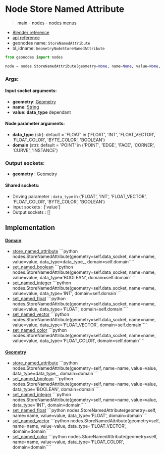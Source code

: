 # Node Store Named Attribute

> [main](../structure.md) - [nodes](nodes.md) - [nodes menus](nodes_menus.md)

- [Blender reference](https://docs.blender.org/manual/en/latest/modeling/geometry_nodes/attribute/store_named_attribute.html)
- [api reference](https://docs.blender.org/api/current/bpy.types.GeometryNodeStoreNamedAttribute.html)
- geonodes name: `StoreNamedAttribute`
- bl_idname: `GeometryNodeStoreNamedAttribute`

```python
from geonodes import nodes

node = nodes.StoreNamedAttribute(geometry=None, name=None, value=None, data_type='FLOAT', domain='POINT')
```

### Args:

#### Input socket arguments:

- **geometry**: [Geometry](Geometry.md)
- **name**: [String](String.md)
- **value**: **data_type** dependant

#### Node parameter arguments:

- **data_type** (str): default = 'FLOAT' in ('FLOAT', 'INT', 'FLOAT_VECTOR', 'FLOAT_COLOR', 'BYTE_COLOR', 'BOOLEAN')
- **domain** (str): default = 'POINT' in ('POINT', 'EDGE', 'FACE', 'CORNER', 'CURVE', 'INSTANCE')

### Output sockets:

- **geometry** : [Geometry](Geometry.md)

#### Shared sockets:

- Driving parameter : ``data_type`` in ('FLOAT', 'INT', 'FLOAT_VECTOR', 'FLOAT_COLOR', 'BYTE_COLOR', 'BOOLEAN')
- Input sockets  : ['value']
- Output sockets : []
## Implementation

#### [Domain](Domain.md)

 - [store_named_attribute](Domain.md#store_named_attribute) ```python nodes.StoreNamedAttribute(geometry=self.data_socket, name=name, value=value, data_type=data_type_, domain=self.domain````
 - [set_named_boolean](Domain.md#set_named_boolean) ```python nodes.StoreNamedAttribute(geometry=self.data_socket, name=name, value=value, data_type='BOOLEAN', domain=self.domain````
 - [set_named_integer](Domain.md#set_named_integer) ```python nodes.StoreNamedAttribute(geometry=self.data_socket, name=name, value=value, data_type='INT', domain=self.domain````
 - [set_named_float](Domain.md#set_named_float) ```python nodes.StoreNamedAttribute(geometry=self.data_socket, name=name, value=value, data_type='FLOAT', domain=self.domain````
 - [set_named_vector](Domain.md#set_named_vector) ```python nodes.StoreNamedAttribute(geometry=self.data_socket, name=name, value=value, data_type='FLOAT_VECTOR', domain=self.domain````
 - [set_named_color](Domain.md#set_named_color) ```python nodes.StoreNamedAttribute(geometry=self.data_socket, name=name, value=value, data_type='FLOAT_COLOR', domain=self.domain````
#### [Geometry](Geometry.md)

 - [store_named_attribute](Geometry.md#store_named_attribute) ```python nodes.StoreNamedAttribute(geometry=self, name=name, value=value, data_type=data_type_, domain=domain````
 - [set_named_boolean](Geometry.md#set_named_boolean) ```python nodes.StoreNamedAttribute(geometry=self, name=name, value=value, data_type='BOOLEAN', domain=domain````
 - [set_named_integer](Geometry.md#set_named_integer) ```python nodes.StoreNamedAttribute(geometry=self, name=name, value=value, data_type='INT', domain=domain````
 - [set_named_float](Geometry.md#set_named_float) ```python nodes.StoreNamedAttribute(geometry=self, name=name, value=value, data_type='FLOAT', domain=domain````
 - [set_named_vector](Geometry.md#set_named_vector) ```python nodes.StoreNamedAttribute(geometry=self, name=name, value=value, data_type='FLOAT_VECTOR', domain=domain````
 - [set_named_color](Geometry.md#set_named_color) ```python nodes.StoreNamedAttribute(geometry=self, name=name, value=value, data_type='FLOAT_COLOR', domain=domain````
